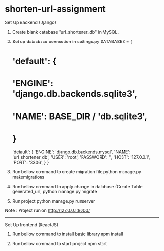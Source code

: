 # shorten-url-assignment

Set Up Backend (Django)
1. Create blank database "url_shortener_db" in MySQL.

2. Set up datasbase connection in settings.py
DATABASES = {
    # 'default': {
    #     'ENGINE': 'django.db.backends.sqlite3',
    #     'NAME': BASE_DIR / 'db.sqlite3',
    # }
    'default': {
        'ENGINE': 'django.db.backends.mysql',
        'NAME': 'url_shortener_db',
        'USER': 'root',
        'PASSWORD': '',
        'HOST': '127.0.0.1',
        'PORT': '3306',
    }
}

3. Run bellow command to create migration file
python manage.py makemigrations

4. Run bellow command to apply change in database (Create Table generated_url)
python manage.py migrate

5. Run project 
python manage.py runserver

Note : Project run on http://127.0.0.1:8000/

------------------------------------------------------------------------
Set Up frontend (ReactJS)
1. Run bellow command to install basic library
npm install

2. Run bellow command to start project
npm start
